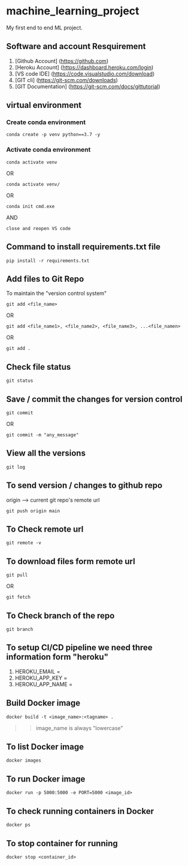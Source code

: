 # machine_learning_project
My first end to end ML project.

## Software and account Resquirement
1. [Github Account] (https://github.com)
2. [Heroku Account] (https://dashboard.heroku.com/login)
3. [VS code IDE] (https://code.visualstudio.com/download)
4. [GIT cli] (https://git-scm.com/downloads)
5. [GIT Documentation] (https://git-scm.com/docs/gittutorial)
 
## virtual environment
### Create conda environment 
```
conda create -p venv python==3.7 -y
```

### Activate conda environment
```
conda activate venv
```
OR
```
conda activate venv/
```
OR
```
conda init cmd.exe
```
AND
```
close and reopen VS code
```

## Command to install requirements.txt file
```
pip install -r requirements.txt
```  

## Add files to Git Repo
To maintain the "version control system"
```
git add <file_name>
```
OR
```
git add <file_name1>, <file_name2>, <file_name3>, ...<file_namen>
```
OR
```
git add .
```

## Check file status
```
git status
```
## Save / commit the changes for version control 
```
git commit
```
OR 
```
git commit -m "any_message"
```

## View all the versions
```
git log
```

## To send version / changes to github repo
origin --> current git repo's remote url
```
git push origin main
```

## To Check remote url
```
git remote -v
```

## To download files form remote url
```
git pull
```
OR
```
git fetch
```

## To Check branch of the repo
```
git branch
```

## To setup CI/CD pipeline we need three information form "heroku"
1. HEROKU_EMAIL = 
2. HEROKU_APP_KEY = 
3. HEROKU_APP_NAME = 
## Build Docker image
```
docker build -t <image_name>:<tagname> .
```
>> image_name is always "lowercase"

## To list Docker image
```
docker images
```

## To run Docker image
```
docker run -p 5000:5000 -e PORT=5000 <image_id>
```

## To check running containers in Docker 
```
docker ps
```

## To stop container for running
```
docker stop <container_id>
```